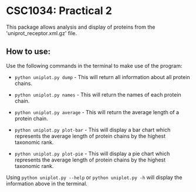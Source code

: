 CSC1034: Practical 2
====================

This package allows analysis and display of proteins from the 'uniprot_receptor.xml.gz' file.


How to use:
-----------

Use the following commands in the terminal to make use of the program:

- `python uniplot.py dump` - This will return all information about all protein chains.

- `python uniplot.py names` - This will return the names of each protein chain.

- `python uniplot.py average` - This will return the average length of a protein chain.

- `python uniplot.py plot-bar` - This will display a bar chart which represents the average length of 
protein chains by the highest taxonomic rank. 

- `python uniplot.py plot-pie` - This will display a pie chart which represents the average length of 
protein chains by the highest taxonomic rank. 

Using `python uniplot.py --help` or `python uniplot.py -h` will display the information above in the terminal.

